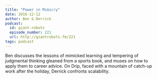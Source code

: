 ```yaml
---
title: "Power in Mimicry"
date: 2016-12-12
author: Ben & Derrick
podcast:
  id: giant-robots
  episode_number: 221
  url: http://giantrobots.fm/221
tags: podcast
---
```


Ben discusses the lessons of mimicked learning and tempering of judgmental thinking gleaned from a sports book, and muses on how to apply them to career advice. On Drip, faced with a mountain of catch-up work after the holiday, Derrick confronts scalability.
